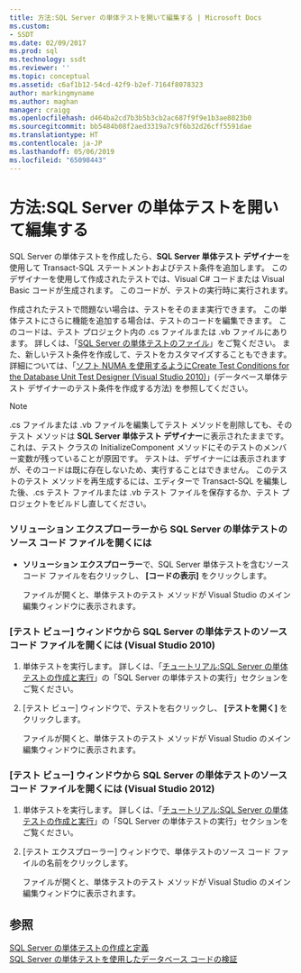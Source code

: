 ```yaml
---
title: 方法:SQL Server の単体テストを開いて編集する | Microsoft Docs
ms.custom:
- SSDT
ms.date: 02/09/2017
ms.prod: sql
ms.technology: ssdt
ms.reviewer: ''
ms.topic: conceptual
ms.assetid: c6af1b12-54cd-42f9-b2ef-7164f8078323
author: markingmyname
ms.author: maghan
manager: craigg
ms.openlocfilehash: d464ba2cd7b3b5b3cb2ac687f9f9e1b3ae8023b0
ms.sourcegitcommit: bb5484b08f2aed3319a7c9f6b32d26cff5591dae
ms.translationtype: HT
ms.contentlocale: ja-JP
ms.lasthandoff: 05/06/2019
ms.locfileid: "65098443"
---
```

# <a name="how-to-open-a-sql-server-unit-test-to-edit"></a>方法:SQL Server の単体テストを開いて編集する
SQL Server の単体テストを作成したら、**SQL Server 単体テスト デザイナー**を使用して Transact\-SQL ステートメントおよびテスト条件を追加します。 このデザイナーを使用して作成されたテストでは、Visual C# コードまたは Visual Basic コードが生成されます。 このコードが、テストの実行時に実行されます。  
  
作成されたテストで問題ない場合は、テストをそのまま実行できます。 この単体テストにさらに機能を追加する場合は、テストのコードを編集できます。 このコードは、テスト プロジェクト内の .cs ファイルまたは .vb ファイルにあります。 詳しくは、「[SQL Server の単体テストのファイル](../ssdt/sql-server-unit-test-files.md)」をご覧ください。 また、新しいテスト条件を作成して、テストをカスタマイズすることもできます。 詳細については、「[ソフト NUMA を使用するようにCreate Test Conditions for the Database Unit Test Designer (Visual Studio 2010)](https://msdn.microsoft.com/library/aa833409(VS.100).aspx)」(データベース単体テスト デザイナーのテスト条件を作成する方法) を参照してください。  
  
> [!NOTE]  
> .cs ファイルまたは .vb ファイルを編集してテスト メソッドを削除しても、そのテスト メソッドは **SQL Server 単体テスト デザイナー**に表示されたままです。 これは、テスト クラスの InitializeComponent メソッドにそのテストのメンバー変数が残っていることが原因です。 テストは、デザイナーには表示されますが、そのコードは既に存在しないため、実行することはできません。 このテストのテスト メソッドを再生成するには、エディターで Transact\-SQL を編集した後、.cs テスト ファイルまたは .vb テスト ファイルを保存するか、テスト プロジェクトをビルドし直してください。  
  
### <a name="to-open-the-source-code-file-of-a-sql-server-unit-test-from-solution-explorer"></a>ソリューション エクスプローラーから SQL Server の単体テストのソース コード ファイルを開くには  
  
-   **ソリューション エクスプローラー**で、SQL Server 単体テストを含むソース コード ファイルを右クリックし、 **[コードの表示]** をクリックします。  
  
    ファイルが開くと、単体テストのテスト メソッドが Visual Studio のメイン編集ウィンドウに表示されます。  
  
### <a name="to-open-the-source-code-file-of-a-sql-server-unit-test-from-the-test-view-window-visual-studio-2010"></a>[テスト ビュー] ウィンドウから SQL Server の単体テストのソース コード ファイルを開くには (Visual Studio 2010)  
  
1.  単体テストを実行します。 詳しくは、「[チュートリアル:SQL Server の単体テストの作成と実行](../ssdt/walkthrough-creating-and-running-a-sql-server-unit-test.md)」の「SQL Server の単体テストの実行」セクションをご覧ください。  
  
2.  [テスト ビュー] ウィンドウで、テストを右クリックし、 **[テストを開く]** をクリックします。  
  
    ファイルが開くと、単体テストのテスト メソッドが Visual Studio のメイン編集ウィンドウに表示されます。  
  
### <a name="to-open-the-source-code-file-of-a-sql-server-unit-test-from-the-test-view-window-visual-studio-2012"></a>[テスト ビュー] ウィンドウから SQL Server の単体テストのソース コード ファイルを開くには (Visual Studio 2012)  
  
1.  単体テストを実行します。 詳しくは、「[チュートリアル:SQL Server の単体テストの作成と実行](../ssdt/walkthrough-creating-and-running-a-sql-server-unit-test.md)」の「SQL Server の単体テストの実行」セクションをご覧ください。  
  
2.  [テスト エクスプローラー] ウィンドウで、単体テストのソース コード ファイルの名前をクリックします。  
  
    ファイルが開くと、単体テストのテスト メソッドが Visual Studio のメイン編集ウィンドウに表示されます。  
  
## <a name="see-also"></a>参照  
[SQL Server の単体テストの作成と定義](../ssdt/creating-and-defining-sql-server-unit-tests.md)  
[SQL Server の単体テストを使用したデータベース コードの検証](../ssdt/verifying-database-code-by-using-sql-server-unit-tests.md)  
  

